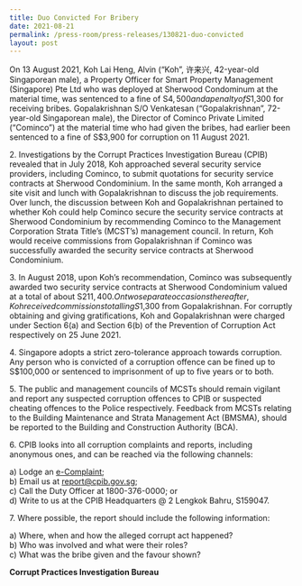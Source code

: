 ```yaml
---
title: Duo Convicted For Bribery
date: 2021-08-21
permalink: /press-room/press-releases/130821-duo-convicted
layout: post
---
```


On 13 August 2021, Koh Lai Heng, Alvin (“Koh”, 许来兴, 42-year-old Singaporean male), a Property Officer for Smart Property Management (Singapore) Pte Ltd who was deployed at Sherwood Condominum at the material time, was sentenced to a fine of S$4,500 and a penalty of S$1,300 for receiving bribes. Gopalakrishnan S/O Venkatesan (“Gopalakrishnan”, 72-year-old Singaporean male), the Director of Cominco Private Limited (“Cominco”) at the material time who had given the bribes, had earlier been sentenced to a fine of S$3,900 for corruption on 11 August 2021.

2\. Investigations by the Corrupt Practices Investigation Bureau (CPIB) revealed that in July 2018, Koh approached several security service providers, including Cominco, to submit quotations for security service contracts at Sherwood Condominium. In the same month, Koh arranged a site visit and lunch with Gopalakrishnan to discuss the job requirements. Over lunch, the discussion between Koh and Gopalakrishnan pertained to whether Koh could help Cominco secure the security service contracts at Sherwood Condominium by recommending Cominco to the Management Corporation Strata Title’s (MCST’s) management council. In return, Koh would receive commissions from Gopalakrishnan if Cominco was successfully awarded the security service contracts at Sherwood Condominium. 

3\. In August 2018, upon Koh’s recommendation, Cominco was subsequently awarded two security service contracts at Sherwood Condominium valued at a total of about S$211,400. On two separate occasions thereafter, Koh received commissions totalling S$1,300 from Gopalakrishnan. For corruptly obtaining and giving gratifications, Koh and Gopalakrishnan were charged under Section 6(a) and Section 6(b) of the Prevention of Corruption Act respectively on 25 June 2021. 

4\. Singapore adopts a strict zero-tolerance approach towards corruption. Any person who is convicted of a corruption offence can be fined up to S$100,000 or sentenced to imprisonment of up to five years or to both. 

5\. The public and management councils of MCSTs should remain vigilant and report any suspected corruption offences to CPIB or suspected cheating offences to the Police respectively. Feedback from MCSTs relating to the Building Maintenance and Strata Management Act (BMSMA), should be reported to the Building and Construction Authority (BCA).

6\. CPIB looks into all corruption complaints and reports, including anonymous ones, and can be reached via the following channels:

a) Lodge an [e-Complaint](/e-services/e-complaint-for-corrupt-conduct);<br>
b) Email us at <a class="spamspan" href="mailto:report@cpib.gov.sg">report@cpib.gov.sg</a>;<br />
c) Call the Duty Officer at 1800-376-0000; or<br />
d) Write to us at the CPIB Headquarters @ 2 Lengkok Bahru, S159047.

7\.        Where possible, the report should include the following information:

a) Where, when and how the alleged corrupt act happened?<br />
b) Who was involved and what were their roles?<br />
c) What was the bribe given and the favour shown?

**Corrupt Practices Investigation Bureau**
